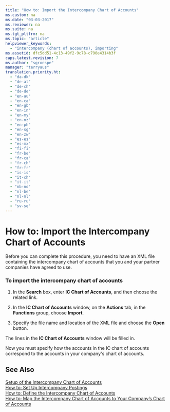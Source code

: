 ```yaml
---
title: "How to: Import the Intercompany Chart of Accounts"
ms.custom: na
ms.date: "03-03-2017"
ms.reviewer: na
ms.suite: na
ms.tgt_pltfrm: na
ms.topic: "article"
helpviewer_keywords: 
  - "intercompany (chart of accounts), importing"
ms.assetid: dfc5dd51-4c13-49f2-9c78-c790e4314b3f
caps.latest.revision: 7
ms.author: "sgroespe"
manager: "terryaus"
translation.priority.ht: 
  - "da-dk"
  - "de-at"
  - "de-ch"
  - "de-de"
  - "en-au"
  - "en-ca"
  - "en-gb"
  - "en-in"
  - "en-my"
  - "en-nz"
  - "en-ph"
  - "en-sg"
  - "en-zw"
  - "es-es"
  - "es-mx"
  - "fi-fi"
  - "fr-be"
  - "fr-ca"
  - "fr-ch"
  - "fr-fr"
  - "is-is"
  - "it-ch"
  - "it-it"
  - "nb-no"
  - "nl-be"
  - "nl-nl"
  - "ru-ru"
  - "sv-se"
---
```

# How to: Import the Intercompany Chart of Accounts
Before you can complete this procedure, you need to have an XML file containing the intercompany chart of accounts that you and your partner companies have agreed to use.  
  
### To import the intercompany chart of accounts  
  
1.  In the **Search** box, enter **IC Chart of Accounts**, and then choose the related link.  
  
2.  In the **IC Chart of Accounts** window, on the **Actions** tab, in the **Functions** group, choose **Import**.  
  
3.  Specify the file name and location of the XML file and choose the **Open** button.  
  
 The lines in the **IC Chart of Accounts** window will be filled in.  
  
 Now you must specify how the accounts in the IC chart of accounts correspond to the accounts in your company's chart of accounts.  
  
## See Also  
 [Setup of the Intercompany Chart of Accounts](../Finance/setup-of-the-intercompany-chart-of-accounts.md)   
 [How to: Set Up Intercompany Postings](../Finance/how-to-set-up-intercompany-postings.md)   
 [How to: Define the Intercompany Chart of Accounts](../Finance/how-to-define-the-intercompany-chart-of-accounts.md)   
 [How to: Map the Intercompany Chart of Accounts to Your Company’s Chart of Accounts](../Finance/how-to-map-the-intercompany-chart-of-accounts-to-your-company’s-chart-of-accounts.md)